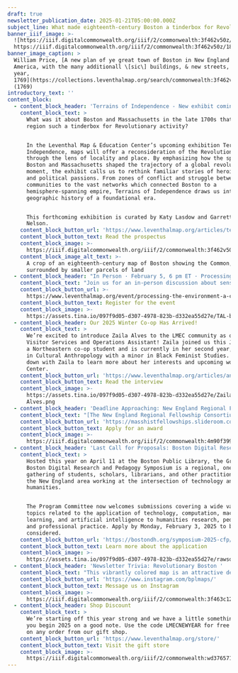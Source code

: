 ```yaml
---
draft: true
newsletter_publication_date: 2025-01-21T05:00:00.000Z
subject_line: What made eighteenth-century Boston a tinderbox for Revolutionary activity?
banner_iiif_image: >-
  ![https://iiif.digitalcommonwealth.org/iiif/2/commonwealth:3f462v50z/1877,1053,7432,2853/1450,/0/default.jpg](https://prod-files-secure.s3.us-west-2.amazonaws.com/5fd9e057-cb3d-4095-bdcf-6bed5e3d3829/0f9580ce-9c35-441d-9592-f65c504b6f26/default.jpg) 
  https://iiif.digitalcommonwealth.org/iiif/2/commonwealth:3f462v50z/1877,1053,7432,2853/1450,/0/default.jpg
banner_image_caption: >
  William Price, [A new plan of ye great town of Boston in New England in
  America, with the many additionall \[sic\] buildings, & new streets, to the
  year,
  1769](https://collections.leventhalmap.org/search/commonwealth:3f462v496)
  (1769)
introductory_text: ''
content_block:
  - content_block_header: 'Terrains of Independence - New exhibit coming April 2025 '
    content_block_text: >
      What was it about Boston and Massachusetts in the late 1700s that made the
      region such a tinderbox for Revolutionary activity?


      In the Leventhal Map & Education Center’s upcoming exhibition Terrains of
      Independence, maps will offer a reconsideration of the Revolutionary War
      through the lens of locality and place. By emphasizing how the spaces of
      Boston and Massachusetts shaped the trajectory of a global revolutionary
      moment, the exhibit calls us to rethink familiar stories of heroic deeds
      and political passions. From zones of conflict and struggle between
      communities to the vast networks which connected Boston to a
      hemisphere-spanning empire, Terrains of Independence draws us into the
      geographic history of a foundational era.


      This forthcoming exhibition is curated by Katy Lasdow and Garrett Dash
      Nelson.
    content_block_button_url: 'https://www.leventhalmap.org/articles/terrains-of-independence-preview/'
    content_block_button_text: Read the prospectus
    content_block_image: >-
      https://iiif.digitalcommonwealth.org/iiif/2/commonwealth:3f462v50z/2323,679,2666,5165/,1200/0/default.jpg
    content_block_image_alt_text: >-
      A crop of an eighteenth-century map of Boston showing the Common,
      surrounded by smaller parcels of land
  - content_block_header: "In Person · February 5, 6 pm ET · Processing the Environment:\_A Conversation on Sensors"
    content_block_text: "Join us for an in-person discussion about sensors and environmental data, moderated by LMEC staff\_Ian Spangler\_and\_Emily Bowe\_(co-curators of the Leventhal Center’s current exhibition,\_[Processing Place](https://www.leventhalmap.org/digital-exhibitions/processing-place/)). You’ll learn about the contemporary digital technologies that quietly monitor the world around us, including what kinds of data that can and can’t be collected, how people decide where to install sensors, and how the data is processed and transformed into actionable policies.\n"
    content_block_button_url: >-
      https://www.leventhalmap.org/event/processing-the-environment-a-conversation-on-sensors/
    content_block_button_text: Register for the event
    content_block_image: >-
      https://assets.tina.io/097f9d05-d307-4978-823b-d332ea55d27e/TAL-boston-harbor-SKYLINEVSOG0423-8e59cfd18f134c758a36a9d9d58d1333.jpg
  - content_block_header: Our 2025 Winter Co-op Has Arrived!
    content_block_text: >
      We’re excited to introduce Zaila Alves to the LMEC community as our
      Visitor Services and Operations Assistant! Zaila joined us this January as
      a Northeastern co-op student and is currently in her second year, majoring
      in Cultural Anthropology with a minor in Black Feminist Studies. We sat
      down with Zaila to learn more about her interests and upcoming work at the
      Center.
    content_block_button_url: 'https://www.leventhalmap.org/articles/an-interview-with-zaila-alves/'
    content_block_button_text: Read the interview
    content_block_image: >-
      https://assets.tina.io/097f9d05-d307-4978-823b-d332ea55d27e/Zaila
      Alves.png
  - content_block_header: 'Deadline Approaching: New England Regional Fellowship Consortium'
    content_block_text: "[The New England Regional Fellowship Consortium](https://dhpiczrab.cc.rs6.net/tn.jsp?f=001_FoUwlDy54AJKpEp_9buUe5KgLoPKEFnFOZHhrtSVAbM2-Kh6Zjp1djrJeSTEgGTMTpWYOyHnB3rwYG-r87yjfFwMzJ3SAPwzIaWAj2CORd5W4xMlyqxxqOMp8EwLZX6JpZxVFIL_8wi3nQ7PnOvAQQuMtglFID7_u6ucSX3WwbUzoSu4PJWCw==\\&c=dePAa-8Zk6iZdo8Nnqt1wxRgW_6ydzl3UxPig28tywKPyf-uxC5W-g==\\&ch=vZl1CCod270t4HRPWVsRwCXclZ0FFBA5bnYAMo2ZlbyIEUAib_bSgg==), a collaboration of 30 major cultural agencies, will offer at least two dozen awards in the 2025–2026\_application cycle.\_Each grant will provide a stipend of $5,000 for a minimum of eight weeks of research at participating institutions. These grants are designed to encourage projects that draw on the resources of several institutions.\_Please review the information provided by\_[participating institutions](https://dhpiczrab.cc.rs6.net/tn.jsp?f=001_FoUwlDy54AJKpEp_9buUe5KgLoPKEFnFOZHhrtSVAbM2-Kh6Zjp1d8775j3o0YxVMR1veVr1jzGA4imbdfCPyHmAaPNBD1pmbUfbmmbtOBUg8MePNN6lFjY8zLU0n05RrvXn-qQIlOd1G6E7O-r23oUQOeuTtpezKAbiVXzBvODFkQM08BHkz9kOPbzTSuc8ZsjQGaaBJg=\\&c=dePAa-8Zk6iZdo8Nnqt1wxRgW_6ydzl3UxPig28tywKPyf-uxC5W-g==\\&ch=vZl1CCod270t4HRPWVsRwCXclZ0FFBA5bnYAMo2ZlbyIEUAib_bSgg==)\_to learn more about their resources, research policies, and hours. Apply by Saturday, February 1, 2025 to be considered.\n"
    content_block_button_url: 'https://masshistfellowships.slideroom.com/#/login/program/81372'
    content_block_button_text: Apply for an award
    content_block_image: >-
      https://iiif.digitalcommonwealth.org/iiif/2/commonwealth:4m90f399t/508,286,3060,3723/1200,/0/default.jpg
  - content_block_header: 'Last Call for Proposals: Boston Digital Research and Pedagogy Symposium'
    content_block_text: >
      Hosted this year on April 11 at the Boston Public Library, the Greater
      Boston Digital Research and Pedagogy Symposium is a regional, one-day
      gathering of students, scholars, librarians, and other practitioners from
      the New England area working at the intersection of technology and the
      humanities.


      The Program Committee now welcomes submissions covering a wide variety of
      topics related to the application of technology, computation, machine
      learning, and artificial intelligence to humanities research, pedagogy,
      and professional practice. Apply by Monday, February 3, 2025 to be
      considered.
    content_block_button_url: 'https://bostondh.org/symposium-2025-cfp/'
    content_block_button_text: Learn more about the application
    content_block_image: >-
      https://assets.tina.io/097f9d05-d307-4978-823b-d332ea55d27e/rawson-talk.jpg.png
  - content_block_header: 'Newsletter Trivia: Revolutionary Boston '
    content_block_text: "This vibrantly colored map is an attractive depiction of Boston during the Revolutionary War (and will be featured in Terrains of Independence). The map emphasizes key military features such as forts, defensive works, and troop positions. It shows “the true situation of His Majesty's army, and also those of the rebels” just after which important battle/s?\n\n1. Battle of Chelsea Creek\n2. Battle of Menotomy\n3. Battles of Lexington and Concord\n4. Battle of Bunker Hill\n\nThe answer to last newsletter’s question (“Which area of Boston most recently underwent significant landfilling?”) is Logan International Airport.\n\nCorrect answers will be included in a random draw—the winner will receive the next three\_[Map of the Month club](https://www.leventhalmap.org/donate/map-of-the-month/)\_postcards for free.\_Congratulations to our last winner, Robin!\_In order to enter, make sure you follow us on\_[Instagram](https://www.instagram.com/bplmaps/)\_or\_[Facebook](https://www.facebook.com/bplmaps)\_and direct message or email us the answer to the following question. We’ll accept answers until January 27 at 9 am ET.\n"
    content_block_button_url: 'https://www.instagram.com/bplmaps/'
    content_block_button_text: Message us on Instagram
    content_block_image: >-
      https://iiif.digitalcommonwealth.org/iiif/2/commonwealth:3f463c12t/1997,1086,3389,4152/1200,/0/default.jpg
  - content_block_header: Shop Discount
    content_block_text: >
      We’re starting off this year strong and we have a little something to help
      you begin 2025 on a good note. Use the code LMECNEWYEAR for free shipping
      on any order from our gift shop. 
    content_block_button_url: 'https://www.leventhalmap.org/store/'
    content_block_button_text: Visit the gift store
    content_block_image: >-
      https://iiif.digitalcommonwealth.org/iiif/2/commonwealth:wd3765711/5592,1538,1610,1640/,1200/0/default.jpg
---
```


